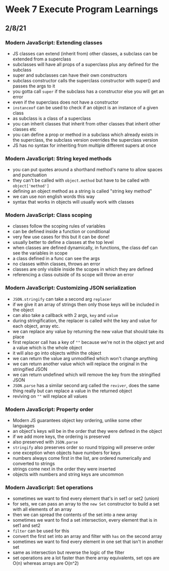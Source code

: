 # Week 7 Execute Program Learnings

## 2/8/21

### Modern JavaScript: Extending classes

- JS classes can extend (inherit from) other classes, a subclass can be extended from a superclass
- subclasses will have all props of a superclass plus any defined for the subclass
- super and subclasses can have their own constructors
- subclass constructor calls the superclass constructor with super() and passes the args to it
- you gotta call `super` if the subclass has a constructor else you will get an error
- even if the superclass does not have a constructor
- `instanceof` can be used to check if an object is an instance of a given class
- as subclass is a class of a superclass
- you can inherit classes that inherit from other classes that inherit other classes etc
- you can define a prop or method in a subclass which already exists in the superclass, the subclass version overrides the superclass version
- JS has no syntax for inheriting from multiple different supers at once

### Modern JavaScript: String keyed methods

- you can put quotes around a shorthand method's name to allow spaces and punctuation
- they can't be called with `object.method` but have to be called with `object['method']`
- defining an object method as a string is called "string key method"
- we can use non english words this way
- syntax that works in objects will usually work with classes

### Modern JavaScript: Class scoping

- classes follow the scoping rules of variables
- can be defined inside a function or conditional
- very few use cases for this but it can be done!
- usually better to define a classes at the top level
- when classes are defined dynamically, in functions, the class def can see the variables in scope
- a class defined in a func can see the args
- no classes within classes, throws an error
- classes are only visible inside the scopes in which they are defined
- referencing a class outside of its scope will throw an error

### Modern JavaScript: Customizing JSON serialization

- `JSON.stringify` can take a second arg `replacer`
- if we give it an array of strings then only those keys will be included in the object
- can also take a callback with 2 args, `key` and `value`
- during stringification, the replacer is called wiht the key and value for each object, array etc.
- we can replace any value by returning the new value that should take its place
- first replacer call has a key of `""` because we're not in the object yet and a value which is the whole object
- it will also go into objects within the object
- we can return the value arg unmodified which won't change anything
- we can return another value which will replace the original in the stringified JSON
- we can return undefined which will remove the key from the stringified JSON
- `JSON.parse` has a similar second arg called the `reviver`, does the same thing really but can replace a value in the returned object
- reviving on `""` will replace all values

### Modern JavaScript: Property order

- Modern JS guarantees object key ordering, unlike some other languages
- an object's keys will be in the order that they were defined in the object
- if we add more keys, the ordering is preserved
- also preserved with `JSON.parse`
- `stringify` also preserves order so round tripping will preserve order
- one exception when objects have numbers for keys
- numbers always come first in the list, are ordered numerically and converted to strings
- strings come next in the order they were inserted
- objects with numbers and string keys are uncommon

### Modern JavaScript: Set operations

- sometimes we want to find every element that's in set1 or set2 (union)
- for sets, we can pass an array to the `new Set` constructor to build a set with all elements of an array
- then we can spread the contents of the set into a new array
- sometimes we want to find a set intersection, every element that is in set1 and set2
- `filter` can be used for this
- convert the first set into an array and filter with `has` on the second array
- sometimes we want to find every element in one set that isn't in another set
- same as intersection but reverse the logic of the filter
- set operations are a lot faster than there array equivalents, set ops are O(n) whereas arrays are O(n^2)
